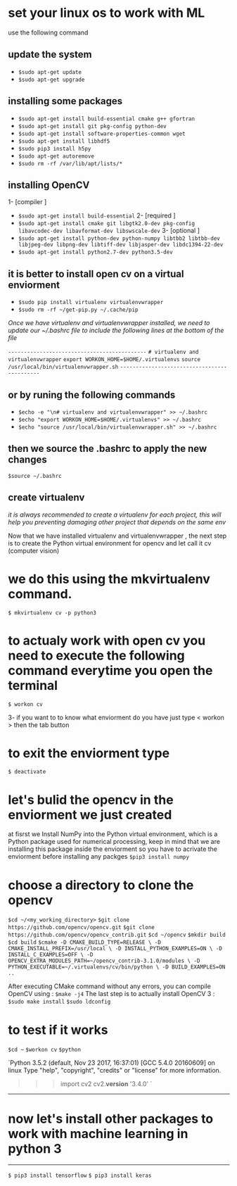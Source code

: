 # set your linux os to work with ML 
use the following command

## update the system

  - `$sudo apt-get update` 
  - `$sudo apt-get upgrade`
## installing some packages
  - `$sudo apt-get install build-essential cmake g++ gfortran`
  - `$sudo apt-get install git pkg-config python-dev`
  - `$sudo apt-get install software-properties-common wget`
  - `$sudo apt-get install libhdf5`
  - `$sudo pip3 install h5py`
  - `$sudo apt-get autoremove`
  - `$sudo rm -rf /var/lib/apt/lists/* `
  

## installing OpenCV
1- [compiler ] 
  - `$sudo apt-get install build-essential`
2- [required ]
  - `$sudo apt-get install cmake git libgtk2.0-dev pkg-config libavcodec-dev libavformat-dev libswscale-dev`
3- [optional ]
  - `$sudo apt-get install python-dev python-numpy libtbb2 libtbb-dev libjpeg-dev libpng-dev libtiff-dev libjasper-dev libdc1394-22-dev`
  - `$sudo apt-get install python2.7-dev python3.5-dev`
  
## it is better to install open cv on a virtual enviorment
  - `$sudo pip install virtualenv virtualenvwrapper`
  - `$sudo rm -rf ~/get-pip.py ~/.cache/pip `

*Once we have virtualenv  and virtualenvwrapper  installed, we need to update our ~/.bashrc  file 
to include the following lines at the bottom of the file*

`--------------------------------------------`
`# virtualenv and virtualenvwrapper`
`export WORKON_HOME=$HOME/.virtualenvs`
`source /usr/local/bin/virtualenvwrapper.sh`
`--------------------------------------------`
## or by runing the following commands 
  - `$echo -e "\n# virtualenv and virtualenvwrapper" >> ~/.bashrc`
  - `$echo "export WORKON_HOME=$HOME/.virtualenvs" >> ~/.bashrc`
  - `$echo "source /usr/local/bin/virtualenvwrapper.sh" >> ~/.bashrc`
## then we source the .bashrc to apply the new changes 
  `$source ~/.bashrc`
  
## create virtualenv 
*it is always recommended to create a virtualenv for each project, this will 
help you preventing damaging other project that depends on the same env*

Now that we have installed virtualenv  and virtualenvwrapper , 
the next step is to create the Python virtual environment for opencv 
and let call it cv (computer vision)
# we do this using the mkvirtualenv  command.
  `$ mkvirtualenv cv -p python3`
# to actualy work with open cv you need to execute the following command everytime you open the terminal 
  `$ workon cv `
  
3- if you want to  to know what enviorment do you have just type < workon > then the tab button
# to exit the enviorment type  
  `$ deactivate`

# let's bulid the opencv in the enviorment we just created
at fisrst we Install NumPy into the  Python virtual environment,
which is  a Python package used for numerical processing, keep in mind that
we are installing this package inside the enviorment so you have to acrivate 
the enviorment before installing any packges
  `$pip3 install numpy`
  
# choose a directory to clone the opencv 
  `$cd ~/<my_working_directory>`
  `$git clone https://github.com/opencv/opencv.git`
  `$git clone https://github.com/opencv/opencv_contrib.git`
  `$cd ~/opencv`
  `$mkdir build`
  `$cd build`
  `$cmake -D CMAKE_BUILD_TYPE=RELEASE \
      -D CMAKE_INSTALL_PREFIX=/usr/local \
      -D INSTALL_PYTHON_EXAMPLES=ON \
      -D INSTALL_C_EXAMPLES=OFF \
      -D OPENCV_EXTRA_MODULES_PATH=~/opencv_contrib-3.1.0/modules \
      -D PYTHON_EXECUTABLE=~/.virtualenvs/cv/bin/python \
      -D BUILD_EXAMPLES=ON ..`
      
 After executing  CMake command  without any errors, you can  compile OpenCV using :
    `$make -j4`
 The last step is to actually install OpenCV 3 :
    `$sudo make install`
    `$sudo ldconfig`
  
 # to test if it works
  `$cd ~`
  `$workon cv`
  `$python`
  
`Python 3.5.2 (default, Nov 23 2017, 16:37:01) 
[GCC 5.4.0 20160609] on linux
Type "help", "copyright", "credits" or "license" for more information.
>>> import cv2
>>> cv2.__version__
'3.4.0'
>>> `
-------------------------------------------------------------------------------
# now let's install other packages to work with machine learning in python 3
-------------------------------------------------------------------------------

`$ pip3 install tensorflow`
`$ pip3 install keras`
